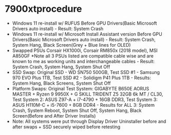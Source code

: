 # 7900xtprocedure

- Windows 11 re-install w/ RUFUS Before GPU Drivers(Basic Microsoft Drivers auto install) - Result: System Crash
- Windows 11 re-install w/ Microsoft Install Assistant version Before GPU Drivers(Basic Microsoft Drivers auto install) - Result: System Crash, System Hang, Black Screen(Grey + Blue lines for OLED)
- Swapped PSUs Corsair HX1000i, Corsair RM850x (2018 model), MSI A850GF *Note all 3 PSUs listed are compatible cable wise and are known to me as working units and interchangeable cables - Result: System Crash, System Hang, System Shut Off
- SSD Swap: Original SSD - WD SN750 500GB, Test SSD #1 - Samsung 970 EVO Plus 1TB, Test SSD #2 - Solidigm P41 Plus 1TB - Results: System Hang, Black Screens, System Shut Off
- Platform Swaps: Original Test System: GIGABYTE B650E AORUS MASTER + Ryzen 9 9950X + G SKILL TRIDENT Z5 32GB 6k MT / CL30, Test System 2: ASUS Z97-A + i7-4790 + 16GB DDR3, Test System 3: ASUS H110M-C + i5-7600 + 8GB DDR4 - Results for ALL 3: System Crash, System Reboot, System Shut Off, System Hang, Black Screen(Before and After Driver Installs)
- Note: All systems were put through Display Driver Uninstaller before and after swaps + SSD securely wiped before retesting
